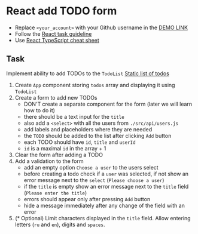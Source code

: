 # React add TODO form
- Replace `<your_account>` with your Github username in the [DEMO LINK](https://marina-tilniak.github.io/react_add-todo-form/)
- Follow the [React task guideline](https://github.com/mate-academy/react_task-guideline#react-tasks-guideline)
- Use [React TypeScript cheat sheet](https://mate-academy.github.io/fe-program/js/extra/react-typescript)

## Task
Implement ability to add TODOs to the `TodoList`   [Static list of todos](https://github.com/mate-academy/react_static-list-of-todos)

1. Create `App` component storing `todos` array and displaying it using `TodoList`
2. Create a form to add new TODOs
    - DON'T create a separate component for the form (later we will learn how to do it)
    - there should be a text input for the `title`
    - also add a `<select>` with all the users from `./src/api/users.js`
    - add labels and placeholders where they are needed
    - the `TODO` should be added to the list after clicking `Add` button
    - each TODO should have `id`, `title` and `userId`
    - `id` is a maximal `id` in the array + 1
3. Clear the form after adding a TODO
4. Add a validation to the form
    - add an empty option `Choose a user` to the users select
    - before creating a todo check if a `user` was selected, if not show an error message next to the `select` (`Please choose a user`)
    - if the `title` is empty show an error message next to the `title` field (`Please enter the title`)
    - errors should appear only after pressing `Add` button
    - hide a message immediately after any change of the field with an error
5. (* Optional) Limit characters displayed in the `title` field.
  Allow entering letters (`ru` and `en`), digits and `spaces`.
